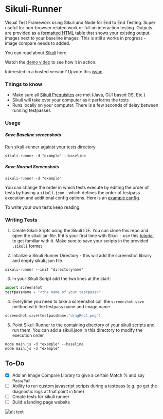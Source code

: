 # Sikuli-Runner

Visual Test Framework using Sikuli and Node for End to End Testing. Super useful for non-browser related work or full on interaction testing. Outputs are provided as a [formatted HTML](https://htmlpreview.github.io/?https://github.com/rlingineni/Sikuli-Runner/blob/master/example/output.html) table that shows your existing output images next to your baseline images. This is still a works in progress -  image compare needs to added.

You can read about [Sikuli](http://sikulix.com/#home1) here.

Watch the [demo video](https://github.com/rlingineni/Sikuli-Runner/blob/master/sikuli-runner-demo.mov) to see how it in action.

Interested in a hosted version? Upvote this [issue](https://github.com/rlingineni/Sikuli-Runner/issues).

### Things to know

- Make sure all [Sikuli Prequisites](http://sikulix.com/quickstart/) are met (Java, GUI based OS, Etc.) 
- Sikuli will take over your computer as it performs the tests
- Runs locally on your computer. There is a few seconds of delay between running testpasses

### Usage

##### Save Baseline screenshots
Run sikuli-runner against your tests directory

```
sikuli-runner -d "example" --baseline
```

##### Save Normal Screenshots
```
sikuli-runner -d "example" 
```

You can change the order in which tests execute by editing the order of tests by having a `sikuli.json` - which defines the order of testpass execution and additional config options. Here is an [example config](https://github.com/rlingineni/Sikuli-Runner/blob/master/example/sikuli.json). 

To write your own tests keep reading.

### Writing Tests

1. Create Sikuli Sripts using the Sikuli IDE. You can clone this repo and open the sikuli jar-file. If it's your first time with Sikuli - use this [tutorial](http://doc.sikuli.org/tutorials/sliders/sliders.html) to get familiar with it. Make sure to save your scripts in the provided `.sikuli` format


2. Intialize a Sikuli Runner Directory - this will add the screenshot library and empty sikuli.json file
```
sikuli-runner --init "directoryname"
```

3. In your Sikuli Script add the two lines at the start:

```python
import screenshot
testpassName = "<the name of your testpass>"
```

4. Everytime you need to take a screenshot call the `screenshot.save` method with the testpass name and image name

```python
screenshot.save(testpassName,"dragRect.png")
```

5. Point Sikuli Runner to the containing directory of your sikuli scripts and run them. You can add a sikuli.json in this directory to modify the execution order

```
node main.js -d "example" --baseline
node main.js -d "example"
```

## To-Do
- [X] Add an Image Compare Library to give a certain Match % and say Pass/Fail
- [ ] Ability to run custom javascript scripts during a testpass (e.g. go get the diagnostic logs at that point in time)
- [ ] Create tests for sikuli runner
- [ ] Build a landing page website

![alt text](https://github.com/rlingineni/Sikuli-Runner/blob/master/logo.png)
